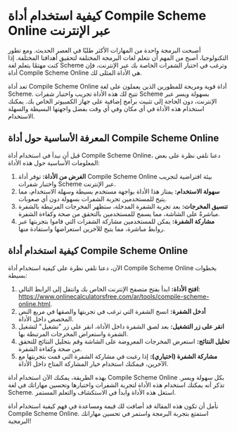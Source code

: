 كيفية استخدام أداة Compile Scheme Online عبر الإنترنت
=====================================================

أصبحت البرمجة واحدة من المهارات الأكثر طلبًا في العصر الحديث. ومع تطور التكنولوجيا، أصبح من المهم أن نتعلم لغات البرمجة المختلفة لتحقيق أهدافنا المختلفة. إذا كنت مهتمًا بتعلم لغة Scheme وترغب في اختبار الشفرات الخاصة بك عبر الإنترنت، فإن أداة Compile Scheme Online هي الأداة المثلى لك.

تعد أداة Compile Scheme Online أداة قوية ومريحة للمطورين الذين يعملون على لغة Scheme. تتيح لك هذه الأداة تجريب واختبار شفرات Scheme بسهولة ويسر عبر الإنترنت، دون الحاجة إلى تثبيت برامج إضافية على جهاز الكمبيوتر الخاص بك. يمكنك استخدام هذه الأداة في أي مكان وفي أي وقت بفضل واجهتها البسيطة والسهلة الاستخدام.

المعرفة الأساسية حول أداة Compile Scheme Online
-----------------------------------------------

قبل أن نبدأ في استخدام أداة Compile Scheme Online، دعنا نلقي نظرة على بعض المعلومات الأساسية حول هذه الأداة:

1. **الغرض من الأداة:** توفر أداة Compile Scheme Online بيئة افتراضية لتجريب واختبار شفرات Scheme عبر الإنترنت.
2. **سهولة الاستخدام:** يمتاز هذا الأداة بواجهة مستخدم بسيطة وسهلة الاستخدام، مما يتيح للمستخدمين تجربة الشفرات بسهولة دون أي صعوبات.
3. **تنسيق المخرجات:** بعد تجربة الشفرة المدخلة، ستظهر المخرجات المرتبطة بالشفرة مباشرةً على الشاشة، مما يسمح للمستخدمين بالتحقق من صحة وكفاءة الشفرة.
4. **مشاركة الشفرة:** يمكن للمستخدمين مشاركة الشفرات التي قاموا بتجربتها عبر روابط مباشرة، مما يتيح للآخرين استعراضها واستفادة منها.

كيفية استخدام أداة Compile Scheme Online
----------------------------------------

الآن، دعنا نلقي نظرة على كيفية استخدام أداة Compile Scheme Online بخطوات بسيطة:

1. **افتح الأداة:** ابدأ بفتح متصفح الإنترنت الخاص بك وانتقل إلى الرابط التالي: <https://www.onlinecalculatorsfree.com/ar/tools/compile-scheme-online.html>.
2. **أدخل الشفرة:** انسخ الشفرة التي ترغب في تجربتها والصقها في مربع النص المخصص داخل الأداة.
3. **انقر على زر التشغيل:** بعد لصق الشفرة داخل الأداة، انقر على زر "تشغيل" لتشغيل الشفرة واستعراض المخرجات المرتبطة بها.
4. **تحليل النتائج:** استعرض المخرجات المعروضة على الشاشة وقم بتحليل النتائج للتحقق من صحة وكفاءة الشفرة.
5. **مشاركة الشفرة (اختياري):** إذا رغبت في مشاركة الشفرة التي قمت بتجربتها مع الآخرين، فيمكنك استخدام خيار المشاركة المتاح داخل الأداة.

بهذه الطريقة، يمكنك الآن استخدام أداة Compile Scheme Online بكل سهولة ويسر. تذكر أنه يمكنك استخدام هذه الأداة لتجربة الشفرات واختبارها وتحسين مهاراتك في لغة Scheme. استغل هذه الأداة وابدأ في الاستكشاف والتعلم المستمر.

نأمل أن تكون هذه المقالة قد أضافت لك قيمة ومساعدة في فهم كيفية استخدام أداة Compile Scheme Online. استمتع بتجربة البرمجة واستمر في تحسين مهاراتك البرمجية!
